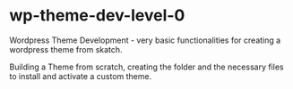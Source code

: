 # wp-theme-dev-level-0
Wordpress Theme Development - very basic functionalities for creating a wordpress theme from skatch.

Building a Theme from scratch, creating the folder and the necessary files to install and activate a custom theme. 
